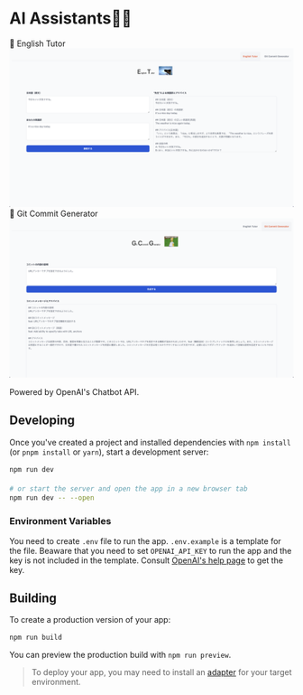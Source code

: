 # AI Assistants🤖🤖

🤖 English Tutor
![English Tutor](./english-tutor.png)
🤖 Git Commit Generator
![Git Commit Generator](./git-commit-generator.png)

Powered by OpenAI's Chatbot API.

## Developing

Once you've created a project and installed dependencies with `npm install` (or `pnpm install` or `yarn`), start a development server:

```bash
npm run dev

# or start the server and open the app in a new browser tab
npm run dev -- --open
```

### Environment Variables

You need to create `.env` file to run the app.
`.env.example` is a template for the file.
Beaware that you need to set `OPENAI_API_KEY` to run the app and the key is not included in the template.
Consult [OpenAI's help page](https://help.openai.com/en/articles/4936850-where-do-i-find-my-secret-api-key) to get the key.

## Building

To create a production version of your app:

```bash
npm run build
```

You can preview the production build with `npm run preview`.

> To deploy your app, you may need to install an [adapter](https://kit.svelte.dev/docs/adapters) for your target environment.
